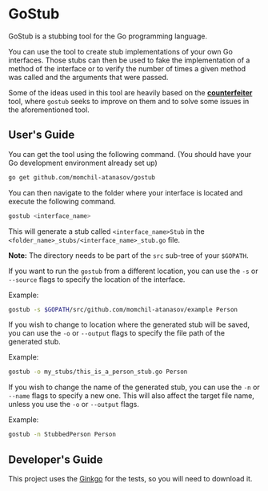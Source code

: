 # GoStub

GoStub is a stubbing tool for the Go programming language.

You can use the tool to create stub implementations of your own Go interfaces. Those stubs can then be used to fake the implementation of a method of the interface or to verify the number of times a given method was called and the arguments that were passed.

Some of the ideas used in this tool are heavily based on the  **[counterfeiter](https://github.com/maxbrunsfeld/counterfeiter)** tool, where `gostub` seeks to improve on them and to solve some issues in the aforementioned tool.

## User's Guide

You can get the tool using the following command. (You should have your Go development environment already set up)

```bash
go get github.com/momchil-atanasov/gostub
```

You can then navigate to the folder where your interface is located and execute the following command.

```bash
gostub <interface_name>
```

This will generate a stub called `<interface_name>Stub` in the `<folder_name>_stubs/<interface_name>_stub.go` file.

**Note:** The directory needs to be part of the `src` sub-tree of your `$GOPATH`.

If you want to run the `gostub` from a different location, you can use the `-s` or `--source` flags to specify the location of the interface.

Example:

```bash
gostub -s $GOPATH/src/github.com/momchil-atanasov/example Person
```

If you wish to change to location where the generated stub will be saved, you can use the `-o` or `--output` flags to specify the file path of the generated stub.

Example:

```bash
gostub -o my_stubs/this_is_a_person_stub.go Person
```

If you wish to change the name of the generated stub, you can use the `-n` or `--name` flags to specify a new one. This will also affect the target file name, unless you use the `-o` or `--output` flags.

Example:

```bash
gostub -n StubbedPerson Person
```

## Developer's Guide

This project uses the [Ginkgo](https://github.com/onsi/ginkgo) for the tests, so you will need to download it.
